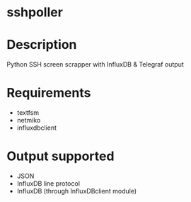 # sshpoller

# Description
Python SSH screen scrapper with InfluxDB &amp; Telegraf output

# Requirements
 * textfsm
 * netmiko
 * influxdbclient

# Output supported
 * JSON
 * InfluxDB line protocol
 * InfluxDB (through InfluxDBclient module)
